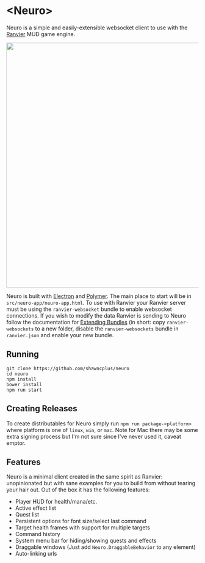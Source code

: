 # \<Neuro\>

Neuro is a simple and easily-extensible websocket client to use with the [Ranvier](http://ranviermud.com) MUD game engine.

<p align="center"><img width="640" src="https://raw.githubusercontent.com/shawncplus/neuro/master/assets/demo.gif"></p>

Neuro is built with [Electron](https://github.com/electron) and [Polymer](https://polymer-project.org). The main place
to start will be in `src/neuro-app/neuro-app.html`. To use with Ranvier your Ranvier server must be using the
`ranvier-websocket` bundle to enable websocket connections. If you wish to modify the data Ranvier is sending to Neuro
follow the documentation for [Extending Bundles](http://ranviermud.com/extending/bundles/#creating-a-bundle) (in short:
copy `ranvier-websockets` to a new folder, disable the `ranvier-websockets` bundle in `ranvier.json` and enable your new
bundle.

## Running

```
git clone https://github.com/shawncplus/neuro
cd neuro
npm install
bower install
npm run start
```

## Creating Releases

To create distributables for Neuro simply run `npm run package-<platform>` where platform is one of `linux`, `win`, or
`mac`. Note for Mac there may be some extra signing process but I'm not sure since I've never used it, caveat emptor.

## Features

Neuro is a minimal client created in the same spirit as Ranvier: unopinionated but with sane examples for you to build
from without tearing your hair out. Out of the box it has the following features:

* Player HUD for health/mana/etc.
* Active effect list
* Quest list
* Persistent options for font size/select last command
* Target health frames with support for multiple targets
* Command history
* System menu bar for hiding/showing quests and effects
* Draggable windows (Just add `Neuro.DraggableBehavior` to any element)
* Auto-linking urls

